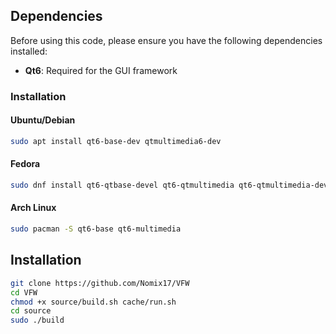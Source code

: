 ## Dependencies

Before using this code, please ensure you have the following dependencies installed:

- **Qt6**: Required for the GUI framework
  
### Installation

#### Ubuntu/Debian
```bash
sudo apt install qt6-base-dev qtmultimedia6-dev
```

#### Fedora
```bash
sudo dnf install qt6-qtbase-devel qt6-qtmultimedia qt6-qtmultimedia-devel
```

#### Arch Linux
```bash
sudo pacman -S qt6-base qt6-multimedia
```

## Installation

```bash
git clone https://github.com/Nomix17/VFW
cd VFW
chmod +x source/build.sh cache/run.sh
cd source
sudo ./build
```
